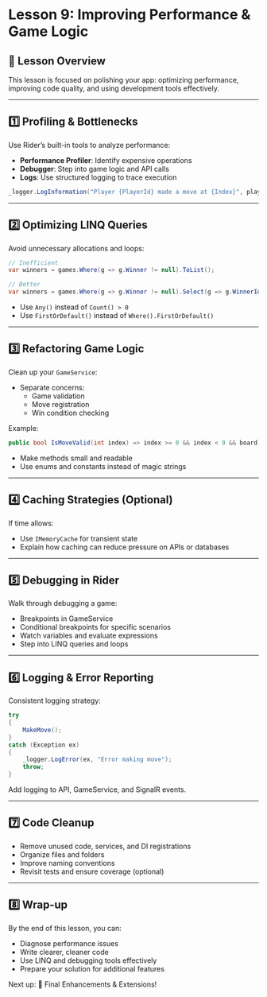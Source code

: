 # Lesson 9: Improving Performance & Game Logic

## 📌 Lesson Overview

This lesson is focused on polishing your app: optimizing performance, improving code quality, and using development tools effectively.

---

## 1️⃣ Profiling & Bottlenecks

Use Rider’s built-in tools to analyze performance:
- **Performance Profiler**: Identify expensive operations
- **Debugger**: Step into game logic and API calls
- **Logs**: Use structured logging to trace execution

```csharp
_logger.LogInformation("Player {PlayerId} made a move at {Index}", playerId, index);
```

---

## 2️⃣ Optimizing LINQ Queries

Avoid unnecessary allocations and loops:

```csharp
// Inefficient
var winners = games.Where(g => g.Winner != null).ToList();

// Better
var winners = games.Where(g => g.Winner != null).Select(g => g.WinnerId).ToList();
```

- Use `Any()` instead of `Count() > 0`
- Use `FirstOrDefault()` instead of `Where().FirstOrDefault()`

---

## 3️⃣ Refactoring Game Logic

Clean up your `GameService`:

- Separate concerns:
  - Game validation
  - Move registration
  - Win condition checking

Example:

```csharp
public bool IsMoveValid(int index) => index >= 0 && index < 9 && board[index] == null;
```

- Make methods small and readable
- Use enums and constants instead of magic strings

---

## 4️⃣ Caching Strategies (Optional)

If time allows:
- Use `IMemoryCache` for transient state
- Explain how caching can reduce pressure on APIs or databases

---

## 5️⃣ Debugging in Rider

Walk through debugging a game:

- Breakpoints in GameService
- Conditional breakpoints for specific scenarios
- Watch variables and evaluate expressions
- Step into LINQ queries and loops

---

## 6️⃣ Logging & Error Reporting

Consistent logging strategy:

```csharp
try
{
    MakeMove();
}
catch (Exception ex)
{
    _logger.LogError(ex, "Error making move");
    throw;
}
```

Add logging to API, GameService, and SignalR events.

---

## 7️⃣ Code Cleanup

- Remove unused code, services, and DI registrations
- Organize files and folders
- Improve naming conventions
- Revisit tests and ensure coverage (optional)

---

## 8️⃣ Wrap-up

By the end of this lesson, you can:
- Diagnose performance issues
- Write clearer, cleaner code
- Use LINQ and debugging tools effectively
- Prepare your solution for additional features

Next up: 🎉 Final Enhancements & Extensions!
